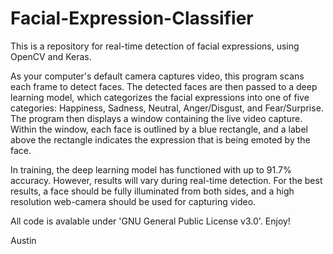 # Facial-Expression-Classifier
This is a repository for real-time detection of facial expressions, using OpenCV and Keras.

As your computer's default camera captures video, this program scans each frame to detect faces. The detected faces are then passed to a 
deep learning model, which categorizes the facial expressions into one of five categories: Happiness, Sadness, Neutral, Anger/Disgust, and 
Fear/Surprise. The program then displays a window containing the live video capture. Within the window, each face is outlined by a blue 
rectangle, and a label above the rectangle indicates the expression that is being emoted by the face.

In training, the deep learning model has functioned with up to 91.7% accuracy. However, results will vary during real-time detection. For 
the best results, a face should be fully illuminated from both sides, and a high resolution web-camera should be used for capturing video.

All code is avalable under 'GNU General Public License v3.0'. Enjoy!

Austin
